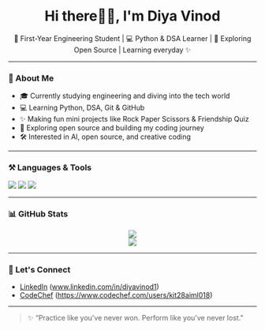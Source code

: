 
<h1 align="center">Hi there👋🏻, I'm Diya Vinod </h1>
<p align="center">
  🌱 First-Year Engineering Student | 💻 Python & DSA Learner | 🚀 Exploring Open Source | Learning everyday ✨
</p>

---

### 💫 About Me

- 🎓 Currently studying engineering and diving into the tech world
- 💻 Learning Python, DSA, Git & GitHub
- ✨ Making fun mini projects like Rock Paper Scissors & Friendship Quiz
- 🌱 Exploring open source and building my coding journey
- 🛠️ Interested in AI, open source, and creative coding

---

### ⚒️ Languages & Tools

<p>
  <img src="https://img.shields.io/badge/Python-3670A0?style=for-the-badge&logo=python&logoColor=ffdd54" />
  <img src="https://img.shields.io/badge/GitHub-181717?style=for-the-badge&logo=github&logoColor=white" />
  <a href="https://www.codechef.com/users/kit28aiml018">
    <img src="https://img.shields.io/badge/CodeChef-5B4638?style=for-the-badge&logo=codechef&logoColor=white" />
  </a>
</p>

---

### 📊 GitHub Stats

<p align="center">
  <img src="https://github-readme-stats.vercel.app/api?username=diyavinod1&show_icons=true&theme=tokyonight" />
  <br>
  <img src="https://github-readme-streak-stats.herokuapp.com/?user=diyavinod1&theme=tokyonight" />
</p>

---

### 🔗 Let's Connect

- [LinkedIn](#) (www.linkedin.com/in/diyavinod1)
- [CodeChef](#)
(https://www.codechef.com/users/kit28aiml018)

---

> ✨ “Practice like you've never won.
      Perform like you've never lost."
